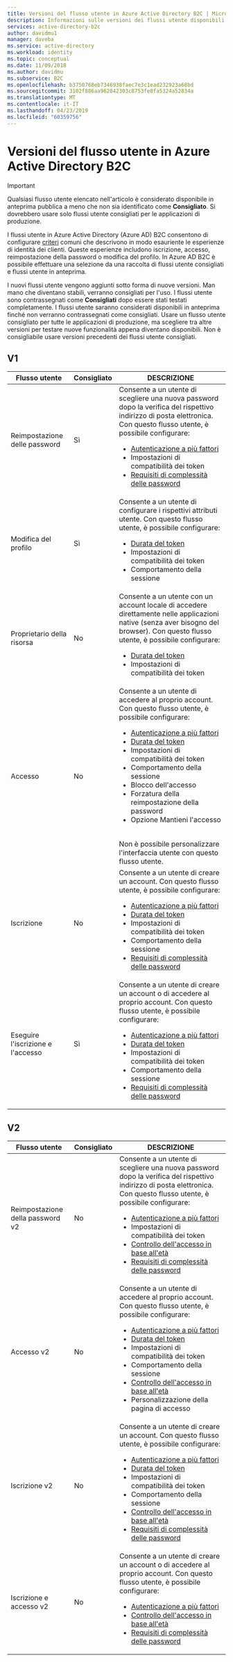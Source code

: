 ```yaml
---
title: Versioni del flusso utente in Azure Active Directory B2C | Microsoft Docs
description: Informazioni sulle versioni dei flussi utente disponibili in Azure Active Directory B2C.
services: active-directory-b2c
author: davidmu1
manager: daveba
ms.service: active-directory
ms.workload: identity
ms.topic: conceptual
ms.date: 11/09/2018
ms.author: davidmu
ms.subservice: B2C
ms.openlocfilehash: b3750768eb7346938faec7e3c1ead232923a68bd
ms.sourcegitcommit: 3102f886aa962842303c8753fe8fa5324a52834a
ms.translationtype: MT
ms.contentlocale: it-IT
ms.lasthandoff: 04/23/2019
ms.locfileid: "60359756"
---
```

# <a name="user-flow-versions-in-azure-active-directory-b2c"></a>Versioni del flusso utente in Azure Active Directory B2C

>[!IMPORTANT]
> Qualsiasi flusso utente elencato nell'articolo è considerato disponibile in anteprima pubblica a meno che non sia identificato come **Consigliato**. Si dovrebbero usare solo flussi utente consigliati per le applicazioni di produzione.

I flussi utente in Azure Active Directory (Azure AD) B2C consentono di configurare [criteri](active-directory-b2c-reference-policies.md) comuni che descrivono in modo esauriente le esperienze di identità dei clienti. Queste esperienze includono iscrizione, accesso, reimpostazione della password o modifica del profilo. In Azure AD B2C è possibile effettuare una selezione da una raccolta di flussi utente consigliati e flussi utente in anteprima. 

I nuovi flussi utente vengono aggiunti sotto forma di nuove versioni. Man mano che diventano stabili, verranno consigliati per l'uso. I flussi utente sono contrassegnati come **Consigliati** dopo essere stati testati completamente. I flussi utente saranno considerati disponibili in anteprima finché non verranno contrassegnati come consigliati. Usare un flusso utente consigliato per tutte le applicazioni di produzione, ma scegliere tra altre versioni per testare nuove funzionalità appena diventano disponibili. Non è consigliabile usare versioni precedenti dei flussi utente consigliati.

## <a name="v1"></a>V1

| Flusso utente | Consigliato | DESCRIZIONE |
| --------- | ----------- | ----------- |
| Reimpostazione delle password | Sì | Consente a un utente di scegliere una nuova password dopo la verifica del rispettivo indirizzo di posta elettronica. Con questo flusso utente, è possibile configurare: <ul><li>[Autenticazione a più fattori](active-directory-b2c-reference-mfa.md)</li><li>Impostazioni di compatibilità dei token</li><li>[Requisiti di complessità delle password](active-directory-b2c-reference-password-complexity.md)</li></ul> |
| Modifica del profilo | Sì | Consente a un utente di configurare i rispettivi attributi utente. Con questo flusso utente, è possibile configurare: <ul><li>[Durata del token](active-directory-b2c-reference-tokens.md)</li><li>Impostazioni di compatibilità dei token</li><li>Comportamento della sessione</li></ul> |
| Proprietario della risorsa | No  | Consente a un utente con un account locale di accedere direttamente nelle applicazioni native (senza aver bisogno del browser). Con questo flusso utente, è possibile configurare: <ul><li>[Durata del token](active-directory-b2c-reference-tokens.md)</li><li>Impostazioni di compatibilità dei token</li></ul> |
| Accesso | No  | Consente a un utente di accedere al proprio account. Con questo flusso utente, è possibile configurare: <ul><li>[Autenticazione a più fattori](active-directory-b2c-reference-mfa.md)</li><li>[Durata del token](active-directory-b2c-reference-tokens.md)</li><li>Impostazioni di compatibilità dei token</li><li>Comportamento della sessione</li><li>Blocco dell'accesso</li><li>Forzatura della reimpostazione della password</li><li>Opzione Mantieni l'accesso</ul><br>Non è possibile personalizzare l'interfaccia utente con questo flusso utente. |
| Iscrizione | No  | Consente a un utente di creare un account. Con questo flusso utente, è possibile configurare: <ul><li>[Autenticazione a più fattori](active-directory-b2c-reference-mfa.md)</li><li>[Durata del token](active-directory-b2c-reference-tokens.md)</li><li>Impostazioni di compatibilità dei token</li><li>Comportamento della sessione</li><li>[Requisiti di complessità delle password](active-directory-b2c-reference-password-complexity.md)</li></ul> |
| Eseguire l'iscrizione e l'accesso | Sì | Consente a un utente di creare un account o di accedere al proprio account. Con questo flusso utente, è possibile configurare: <ul><li>[Autenticazione a più fattori](active-directory-b2c-reference-mfa.md)</li><li>[Durata del token](active-directory-b2c-reference-tokens.md)</li><li>Impostazioni di compatibilità dei token</li><li>Comportamento della sessione</li><li>[Requisiti di complessità delle password](active-directory-b2c-reference-password-complexity.md)</li></ul>|

## <a name="v2"></a>V2

| Flusso utente | Consigliato | DESCRIZIONE |
| --------- | ----------- | ----------- |
| Reimpostazione della password v2 | No  | Consente a un utente di scegliere una nuova password dopo la verifica del rispettivo indirizzo di posta elettronica. Con questo flusso utente, è possibile configurare: <ul><li>[Autenticazione a più fattori](active-directory-b2c-reference-mfa.md)</li><li>Impostazioni di compatibilità dei token</li><li>[Controllo dell'accesso in base all'età](basic-age-gating.md)</li><li>[Requisiti di complessità delle password](active-directory-b2c-reference-password-complexity.md)</li></ul> |
| Accesso v2 | No  | Consente a un utente di accedere al proprio account. Con questo flusso utente, è possibile configurare: <ul><li>[Autenticazione a più fattori](active-directory-b2c-reference-mfa.md)</li><li>[Durata del token](active-directory-b2c-reference-tokens.md)</li><li>Impostazioni di compatibilità dei token</li><li>Comportamento della sessione</li><li>[Controllo dell'accesso in base all'età](basic-age-gating.md)</li><li>Personalizzazione della pagina di accesso</li></ul> |
| Iscrizione v2 | No  | Consente a un utente di creare un account. Con questo flusso utente, è possibile configurare: <ul><li>[Autenticazione a più fattori](active-directory-b2c-reference-mfa.md)</li><li>[Durata del token](active-directory-b2c-reference-tokens.md)</li><li>Impostazioni di compatibilità dei token</li><li>Comportamento della sessione</li><li>[Controllo dell'accesso in base all'età](basic-age-gating.md)</li><li>[Requisiti di complessità delle password](active-directory-b2c-reference-password-complexity.md)</li></ul> |
| Iscrizione e accesso v2 | No  | Consente a un utente di creare un account o di accedere al proprio account. Con questo flusso utente, è possibile configurare: <ul><li>[Autenticazione a più fattori](active-directory-b2c-reference-mfa.md)</li><li>[Controllo dell'accesso in base all'età](basic-age-gating.md)</li><li>[Requisiti di complessità delle password](active-directory-b2c-reference-password-complexity.md)</li></ul> |
